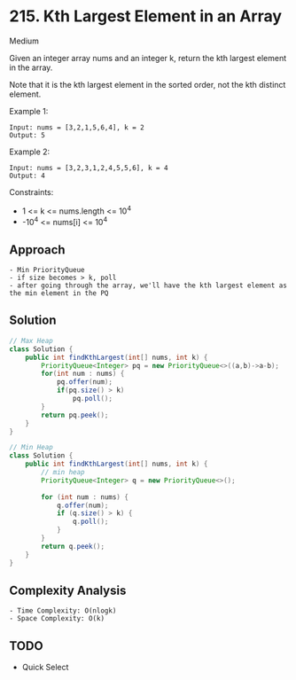 # 215. Kth Largest Element in an Array
Medium


Given an integer array nums and an integer k, return the kth largest element in the array.

Note that it is the kth largest element in the sorted order, not the kth distinct element.

 

Example 1:
```
Input: nums = [3,2,1,5,6,4], k = 2
Output: 5
```
Example 2:
```
Input: nums = [3,2,3,1,2,4,5,5,6], k = 4
Output: 4
 ```

Constraints:

- 1 <= k <= nums.length <= 10<sup>4</sup>
- -10<sup>4</sup> <= nums[i] <= 10<sup>4</sup>

## Approach
```
- Min PriorityQueue
- if size becomes > k, poll
- after going through the array, we'll have the kth largest element as the min element in the PQ
```

## Solution
```java
// Max Heap
class Solution {
    public int findKthLargest(int[] nums, int k) {
        PriorityQueue<Integer> pq = new PriorityQueue<>((a,b)->a-b);
        for(int num : nums) {
            pq.offer(num);
            if(pq.size() > k)
                pq.poll();
        }
        return pq.peek();
    }
}

// Min Heap
class Solution {
    public int findKthLargest(int[] nums, int k) {
        // min heap
        PriorityQueue<Integer> q = new PriorityQueue<>();
        
        for (int num : nums) {
            q.offer(num);
            if (q.size() > k) {
                q.poll();
            }
        }
        return q.peek();
    }
}
```

## Complexity Analysis
```
- Time Complexity: O(nlogk)
- Space Complexity: O(k)
```
## TODO
- Quick Select
